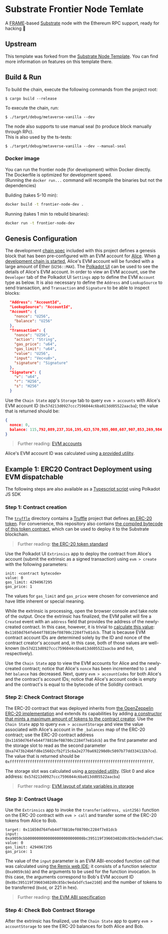 # Substrate Frontier Node Temlate

A [FRAME](https://substrate.dev/docs/en/next/conceptual/runtime/frame)-based [Substrate](https://substrate.dev/en/) node with the Ethereum RPC support, ready for hacking :rocket:

## Upstream

This template was forked from the [Substrate Node Template](https://github.com/substrate-developer-hub/substrate-node-template). You can find more information on features on this template there.

## Build & Run

To build the chain, execute the following commands from the project root:

```
$ cargo build --release
```

To execute the chain, run:

```
$ ./target/debug/metaverse-vanilla --dev
```

The node also supports to use manual seal (to produce block manually through RPc).  
This is also used by the ts-tests:

```
$ ./target/debug/metaverse-vanilla --dev --manual-seal
```

### Docker image

You can run the frontier node (for development) within Docker directly.  
The Dockerfile is optimized for development speed.  
(Running the `docker run...` command will recompile the binaries but not the dependencies)

Building (takes 5-10 min):
```bash
docker build -t frontier-node-dev .
```

Running (takes 1 min to rebuild binaries):
```bash
docker run -t frontier-node-dev
```

## Genesis Configuration

The development [chain spec](node/src/chain_spec.rs) included with this project defines a genesis block that has been pre-configured with an EVM account for [Alice](https://substrate.dev/docs/en/knowledgebase/integrate/subkey#well-known-keys). When [a development chain is started](https://github.com/substrate-developer-hub/substrate-node-template#run), Alice's EVM account will be funded with a large amount of Ether (`U256::MAX`).
The [Polkadot UI](https://polkadot.js.org/apps/#?rpc=ws://127.0.0.1:9944) can be used to see the details of Alice's EVM account.
In order to view an EVM account, use the `Developer` tab of the Polkadot UI `Settings` app to define the EVM `Account` type as below.
It is also necessary to define the `Address` and `LookupSource` to send transaction, and `Transaction` and `Signature` to be able to inspect blocks:

```json
  "Address": "AccountId",
  "LookupSource": "AccountId",
  "Account": {
    "nonce": "U256",
    "balance": "U256"
  },
  "Transaction": {
    "nonce": "U256",
    "action": "String",
    "gas_price": "u64",
    "gas_limit": "u64",
    "value": "U256",
    "input": "Vec<u8>",
    "signature": "Signature"
  },
  "Signature": {
    "v": "u64",
    "r": "H256",
    "s": "H256"
  }
```

Use the `Chain State` app's `Storage` tab to query `evm > accounts` with Alice's EVM account ID (`0x57d213d0927ccc7596044c6ba013dd05522aacba`); the value that is returned should be:
```json
{
  nonce: 0,
  balance: 115,792,089,237,316,195,423,570,985,008,687,907,853,269,984,665,640,564,039,457,584,007,913,129,639,935
}
```

> Further reading: [EVM accounts](https://github.com/danforbes/danforbes/blob/master/writings/eth-dev.md#Accounts)

Alice's EVM account ID was calculated using [a provided utility](utils/README.md#--evm-address-address).

## Example 1: ERC20 Contract Deployment using EVM dispatchable

The following steps are also available as a [Typescript script](examples/contract-erc20) using Polkadot JS SDK

### Step 1: Contract creation

The [`truffle`](examples/contract-erc20/truffle) directory contains a [Truffle](https://www.trufflesuite.com/truffle) project that defines [an ERC-20 token](examples/contract-erc20/truffle/contracts/MyToken.sol). For convenience, this repository also contains [the compiled bytecode of this token contract](examples/contract-erc20/truffle/contracts/MyToken.json#L259), which can be used to deploy it to the Substrate blockchain.

> Further reading: [the ERC-20 token standard](https://github.com/danforbes/danforbes/blob/master/writings/eth-dev.md#EIP-20-ERC-20-Token-Standard)

Use the Polkadot UI `Extrinsics` app to deploy the contract from Alice's account (submit the extrinsic as a signed transaction) using `evm > create` with the following parameters:

```
init: <contract bytecode>
value: 0
gas_limit: 4294967295
gas_price: 1
```

The values for `gas_limit` and `gas_price` were chosen for convenience and have little inherent or special meaning.

While the extrinsic is processing, open the browser console and take note of the output. Once the extrinsic has finalized, the EVM pallet will fire a `Created` event with an `address` field that provides the address of the newly-created contract. In this case, however, it is trivial to [calculate this value](https://ethereum.stackexchange.com/a/46960): `0x11650d764feb44f78810ef08700c2284f7e81dcb`. That is because EVM contract account IDs are determined solely by the ID and nonce of the contract creator's account and, in this case, both of those values are well-known (`0x57d213d0927ccc7596044c6ba013dd05522aacba` and `0x0`, respectively).

Use the `Chain State` app to view the EVM accounts for Alice and the newly-created contract; notice that Alice's `nonce` has been incremented to `1` and her `balance` has decreased. Next, query `evm > accountCodes` for both Alice's and the contract's account IDs; notice that Alice's account code is empty and the contract's is equal to the bytecode of the Solidity contract.

### Step 2: Check Contract Storage

The ERC-20 contract that was deployed inherits from [the OpenZeppelin ERC-20 implementation](https://github.com/OpenZeppelin/openzeppelin-contracts/blob/master/contracts/token/ERC20/ERC20.sol) and extends its capabilities by adding [a constructor that mints a maximum amount of tokens to the contract creator](examples/contract-erc20/truffle/contracts/MyToken.sol#L8). Use the `Chain State` app to query `evm > accountStorage` and view the value associated with Alice's account in the `_balances` map of the ERC-20 contract; use the ERC-20 contract address (`0x11650d764feb44f78810ef08700c2284f7e81dcb`) as the first parameter and the storage slot to read as the second parameter (`0xa7473b24b6fd8e15602cfb2f15c6a2e2770a692290d0c5097b77dd334132b7ce`). The value that is returned should be `0xffffffffffffffffffffffffffffffffffffffffffffffffffffffffffffffff`.

The storage slot was calculated using [a provided utility](utils/README.md#--erc20-slot-slot-address). (Slot 0 and alice address: `0x57d213d0927ccc7596044c6ba013dd05522aacba`)

> Further reading: [EVM layout of state variables in storage](https://solidity.readthedocs.io/en/latest/miscellaneous.html#layout-of-state-variables-in-storage)

### Step 3: Contract Usage

Use the `Extrinsics` app to invoke the `transfer(address, uint256)` function on the ERC-20 contract with `evm > call` and transfer some of the ERC-20 tokens from Alice to Bob.

```
target: 0x11650d764feb44f78810ef08700c2284f7e81dcb
input: 0xa9059cbb0000000000000000000000008bc395119f39603402d0c85bc9eda5dfc5ae216000000000000000000000000000000000000000000000000000000000000000dd
value: 0
gas_limit: 4294967295
gas_price: 1
```

The value of the `input` parameter is an EVM ABI-encoded function call that was calculated using [the Remix web IDE](http://remix.ethereum.org); it consists of a function selector (`0xa9059cbb`) and the arguments to be used for the function invocation. In this case, the arguments correspond to Bob's EVM account ID (`0x8bc395119f39603402d0c85bc9eda5dfc5ae2160`) and the number of tokens to be transferred (`0xdd`, or 221 in hex).

> Further reading: [the EVM ABI specification](https://solidity.readthedocs.io/en/latest/abi-spec.html)

### Step 4: Check Bob Contract Storage

After the extrinsic has finalized, use the `Chain State` app to query `evm > accountStorage` to see the ERC-20 balances for both Alice and Bob.
